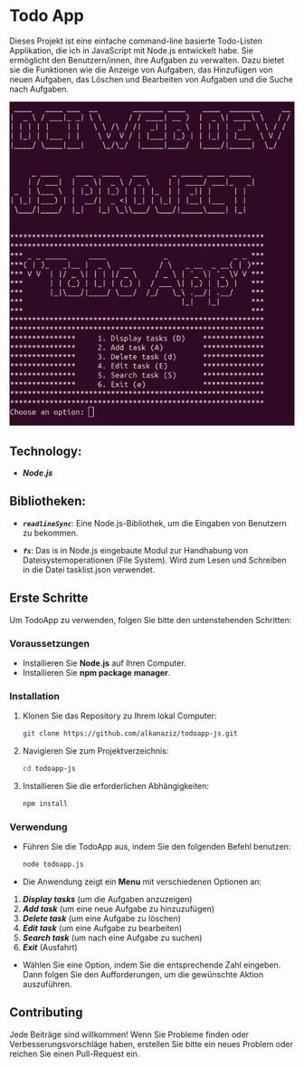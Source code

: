 # Todo App

Dieses Projekt ist eine einfache command-line basierte Todo-Listen Applikation, die ich in JavaScript mit Node.js entwickelt habe. Sie ermöglicht den Benutzern/innen, ihre Aufgaben zu verwalten. Dazu bietet sie die Funktionen wie die Anzeige von Aufgaben, das Hinzufügen von neuen Aufgaben, das Löschen und Bearbeiten von Aufgaben und die Suche nach Aufgaben.

![Todo App Wellcome Page](./wellcome-page.png)

## Technology:

- ***Node.js***

## Bibliotheken:

- ***`readlineSync`***: Eine Node.js-Bibliothek, um die Eingaben von Benutzern zu bekommen.

- ***`fs`***: Das is in Node.js eingebaute Modul zur Handhabung von Dateisystemoperationen (File System). Wird zum Lesen und Schreiben in die Datei tasklist.json verwendet.

## Erste Schritte

Um TodoApp zu verwenden, folgen Sie bitte den untenstehenden Schritten:

### Voraussetzungen

- Installieren Sie **Node.js** auf Ihren Computer.
- Installieren Sie **npm package manager**.

### Installation

1. Klonen Sie das Repository zu Ihrem lokal Computer:

    ```bash
    git clone https://github.com/alkanaziz/todoapp-js.git
    ```

2. Navigieren Sie zum Projektverzeichnis:

    ```bash
    cd todoapp-js
    ```

3. Installieren Sie die erforderlichen Abhängigkeiten:

    ```bash
    npm install
    ```

###  Verwendung
- Führen Sie die TodoApp aus, indem Sie den folgenden Befehl benutzen:

    ```bash
    node todoapp.js
    ```

- Die Anwendung zeigt ein **Menu** mit verschiedenen Optionen an:

1. ***Display tasks*** (um die Aufgaben anzuzeigen)
2. ***Add task*** (um eine neue Aufgabe zu hinzuzufügen)
3. ***Delete task*** (um eine Aufgabe zu löschen)
4. ***Edit task*** (um eine Aufgabe zu bearbeiten)
5. ***Search task*** (um nach eine Aufgabe zu suchen)
6. ***Exit*** (Ausfahrt)

- Wählen Sie eine Option, indem Sie die entsprechende Zahl eingeben. Dann folgen Sie den Aufforderungen, um die gewünschte Aktion auszuführen.

## Contributing

Jede Beiträge sind willkommen! Wenn Sie Probleme finden oder Verbesserungsvorschläge haben, erstellen Sie bitte ein neues Problem oder reichen Sie einen Pull-Request ein.